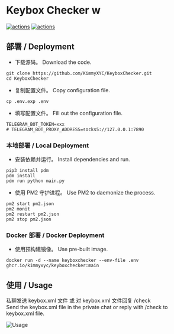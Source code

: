 # Keybox Checker w
[![actions](https://github.com/KimmyXYC/KeyboxChecker/actions/workflows/ruff.yml/badge.svg)](https://github.com/KimmyXYC/KeyboxChecker/actions/workflows/ruff.yaml)
[![actions](https://github.com/KimmyXYC/KeyboxChecker/actions/workflows/docker-ci.yml/badge.svg)](https://github.com/KimmyXYC/KeyboxChecker/actions/workflows/docker-ci.yaml)
## 部署 / Deployment

- 下载源码。 Download the code.
```shell
git clone https://github.com/KimmyXYC/KeyboxChecker.git
cd KeyboxChecker
```

- 复制配置文件。 Copy configuration file.
```shell
cp .env.exp .env
```

- 填写配置文件。 Fill out the configuration file.
```
TELEGRAM_BOT_TOKEN=xxx
# TELEGRAM_BOT_PROXY_ADDRESS=socks5://127.0.0.1:7890
```

### 本地部署 / Local Deployment
- 安装依赖并运行。 Install dependencies and run.
```shell
pip3 install pdm
pdm install
pdm run python main.py
```
- 使用 PM2 守护进程。 Use PM2 to daemonize the process.
```shell
pm2 start pm2.json
pm2 monit
pm2 restart pm2.json
pm2 stop pm2.json
```

### Docker 部署 / Docker Deployment
- 使用预构建镜像。 Use pre-built image.
```shell
docker run -d --name keyboxchecker --env-file .env ghcr.io/kimmyxyc/keyboxchecker:main
```

## 使用 / Usage
私聊发送 keybox.xml 文件 或 对 keybox.xml 文件回复 /check  
Send the keybox.xml file in the private chat or reply with /check to keybox.xml file.

![Usage](./screenshot.png)

